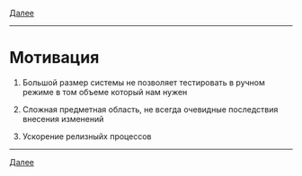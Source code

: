[Далее](/e2e-stack/slides/disclamer.md)

---

# Мотивация

1. Большой размер системы не позволяет тестировать в ручном режиме в том объеме который нам нужен

2. Сложная предметная область, не всегда очевидные последствия внесения изменений

3. Ускорение релизныйх процессов

---

[Далее](/e2e-stack/slides/1.md)
